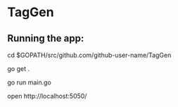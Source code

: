 # TagGen

## Running the app:
cd $GOPATH/src/github.com/github-user-name/TagGen


go get .


go run main.go


open http://localhost:5050/
